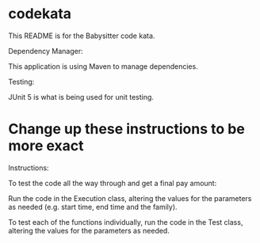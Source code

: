 # codekata

 This README is for the Babysitter code kata.

 Dependency Manager:

 This application is using Maven to manage dependencies.

 Testing:

 JUnit 5 is what is being used for unit testing.

# Change up these instructions to be more exact
 Instructions:

 To test the code all the way through and get a final pay amount:

 Run the code in the Execution class, altering the values for the parameters
 as needed (e.g. start time, end time and the family).


 To test each of the functions individually, run the code in the Test class, altering the values for the parameters
 as needed.